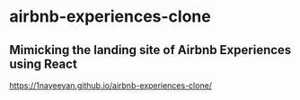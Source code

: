 # airbnb-experiences-clone

## Mimicking the landing site of Airbnb Experiences using React

https://1nayeeyan.github.io/airbnb-experiences-clone/
